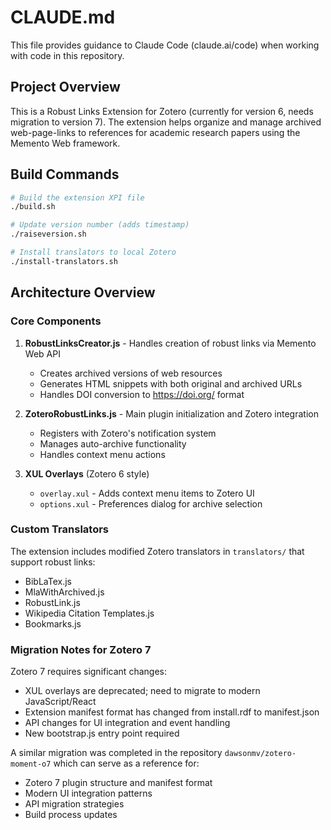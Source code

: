 # CLAUDE.md

This file provides guidance to Claude Code (claude.ai/code) when working with code in this repository.

## Project Overview

This is a Robust Links Extension for Zotero (currently for version 6, needs migration to version 7). The extension helps organize and manage archived web-page-links to references for academic research papers using the Memento Web framework.

## Build Commands

```bash
# Build the extension XPI file
./build.sh

# Update version number (adds timestamp)
./raiseversion.sh

# Install translators to local Zotero
./install-translators.sh
```

## Architecture Overview

### Core Components

1. **RobustLinksCreator.js** - Handles creation of robust links via Memento Web API
   - Creates archived versions of web resources
   - Generates HTML snippets with both original and archived URLs
   - Handles DOI conversion to https://doi.org/ format

2. **ZoteroRobustLinks.js** - Main plugin initialization and Zotero integration
   - Registers with Zotero's notification system
   - Manages auto-archive functionality
   - Handles context menu actions

3. **XUL Overlays** (Zotero 6 style)
   - `overlay.xul` - Adds context menu items to Zotero UI
   - `options.xul` - Preferences dialog for archive selection

### Custom Translators

The extension includes modified Zotero translators in `translators/` that support robust links:
- BibLaTex.js
- MlaWithArchived.js
- RobustLink.js
- Wikipedia Citation Templates.js
- Bookmarks.js

### Migration Notes for Zotero 7

Zotero 7 requires significant changes:
- XUL overlays are deprecated; need to migrate to modern JavaScript/React
- Extension manifest format has changed from install.rdf to manifest.json
- API changes for UI integration and event handling
- New bootstrap.js entry point required

A similar migration was completed in the repository `dawsonmv/zotero-moment-o7` which can serve as a reference for:
- Zotero 7 plugin structure and manifest format
- Modern UI integration patterns
- API migration strategies
- Build process updates

